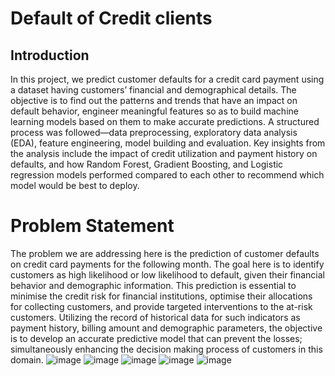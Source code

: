 # Default of Credit clients
## Introduction
In this project, we predict customer defaults for a credit card payment using a dataset having customers’ financial and demographical details. The objective is to find out the patterns and trends that have an impact on default behavior, engineer meaningful features so as to build machine learning models based on them to make accurate predictions. A structured process was followed—data preprocessing, exploratory data analysis (EDA), feature engineering, model building and evaluation. Key insights from the analysis include the impact of credit utilization and payment history on defaults, and how Random Forest, Gradient Boosting, and Logistic regression models performed compared to each other to recommend which model would be best to deploy.

# Problem Statement
The problem we are addressing here is the prediction of customer defaults on credit card payments for the following month. The goal here is to identify customers as high likelihood or low likelihood to default, given their financial behavior and demographic information. This prediction is essential to minimise the credit risk for financial institutions, optimise their allocations for collecting customers, and provide targeted interventions to the at-risk customers. Utilizing the record of historical data for such indicators as payment history, billing amount and demographic parameters, the objective is to develop an accurate predictive model that can prevent the losses; simultaneously enhancing the decision making process of customers in this domain.
![image](https://github.com/user-attachments/assets/02726291-6bf1-41b4-9ffd-3adb86119ab8)
![image](https://github.com/user-attachments/assets/2e9917eb-054a-4e78-a989-9daa4557a6c2)
![image](https://github.com/user-attachments/assets/79561d8e-c1e2-4381-8184-cd0beee67cec)
![image](https://github.com/user-attachments/assets/4bfd6e85-ee50-4f76-89d3-93dd4bd93e8a)
![image](https://github.com/user-attachments/assets/51577daa-3da7-4135-9704-b17e5c327485)


